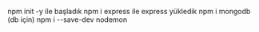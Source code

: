 npm init -y ile başladık
npm i express ile express yükledik
npm i mongodb (db için)
npm i --save-dev nodemon
